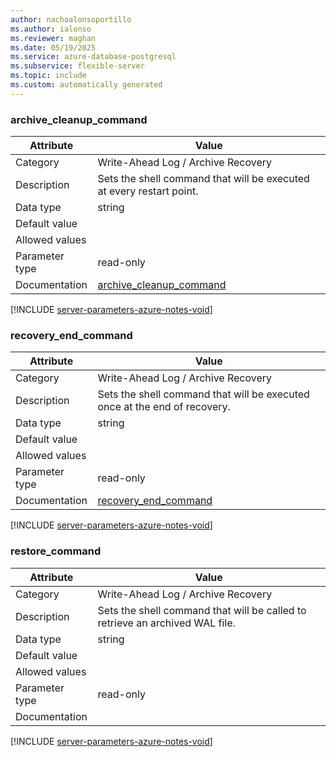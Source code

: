 ```yaml
---
author: nachoalonsoportillo
ms.author: ialonso
ms.reviewer: maghan
ms.date: 05/19/2025
ms.service: azure-database-postgresql
ms.subservice: flexible-server
ms.topic: include
ms.custom: automatically generated
---
```

### archive_cleanup_command

| Attribute | Value |
| --- | --- |
| Category | Write-Ahead Log / Archive Recovery |
| Description | Sets the shell command that will be executed at every restart point. |
| Data type | string |
| Default value | |
| Allowed values | |
| Parameter type | read-only |
| Documentation | [archive_cleanup_command](https://www.postgresql.org/docs/13/runtime-config-wal.html#GUC-ARCHIVE-CLEANUP-COMMAND) |


[!INCLUDE [server-parameters-azure-notes-void](./server-parameters-azure-notes-void.md)]



### recovery_end_command

| Attribute | Value |
| --- | --- |
| Category | Write-Ahead Log / Archive Recovery |
| Description | Sets the shell command that will be executed once at the end of recovery. |
| Data type | string |
| Default value | |
| Allowed values | |
| Parameter type | read-only |
| Documentation | [recovery_end_command](https://www.postgresql.org/docs/13/runtime-config-wal.html#GUC-RECOVERY-END-COMMAND) |


[!INCLUDE [server-parameters-azure-notes-void](./server-parameters-azure-notes-void.md)]



### restore_command

| Attribute | Value |
| --- | --- |
| Category | Write-Ahead Log / Archive Recovery |
| Description | Sets the shell command that will be called to retrieve an archived WAL file. |
| Data type | string |
| Default value | |
| Allowed values | |
| Parameter type | read-only |
| Documentation | |


[!INCLUDE [server-parameters-azure-notes-void](./server-parameters-azure-notes-void.md)]



